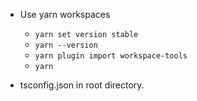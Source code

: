 - Use yarn workspaces

  - `yarn set version stable`
  - `yarn --version`
  - `yarn plugin import workspace-tools`
  - `yarn`

- tsconfig.json in root directory.
